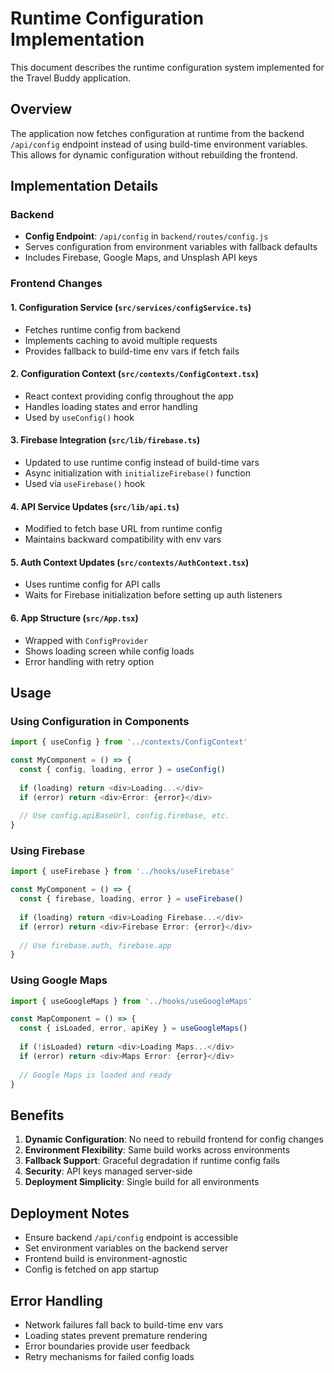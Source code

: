 # Runtime Configuration Implementation

This document describes the runtime configuration system implemented for the Travel Buddy application.

## Overview

The application now fetches configuration at runtime from the backend `/api/config` endpoint instead of using build-time environment variables. This allows for dynamic configuration without rebuilding the frontend.

## Implementation Details

### Backend
- **Config Endpoint**: `/api/config` in `backend/routes/config.js`
- Serves configuration from environment variables with fallback defaults
- Includes Firebase, Google Maps, and Unsplash API keys

### Frontend Changes

#### 1. Configuration Service (`src/services/configService.ts`)
- Fetches runtime config from backend
- Implements caching to avoid multiple requests
- Provides fallback to build-time env vars if fetch fails

#### 2. Configuration Context (`src/contexts/ConfigContext.tsx`)
- React context providing config throughout the app
- Handles loading states and error handling
- Used by `useConfig()` hook

#### 3. Firebase Integration (`src/lib/firebase.ts`)
- Updated to use runtime config instead of build-time vars
- Async initialization with `initializeFirebase()` function
- Used via `useFirebase()` hook

#### 4. API Service Updates (`src/lib/api.ts`)
- Modified to fetch base URL from runtime config
- Maintains backward compatibility with env vars

#### 5. Auth Context Updates (`src/contexts/AuthContext.tsx`)
- Uses runtime config for API calls
- Waits for Firebase initialization before setting up auth listeners

#### 6. App Structure (`src/App.tsx`)
- Wrapped with `ConfigProvider`
- Shows loading screen while config loads
- Error handling with retry option

## Usage

### Using Configuration in Components
```typescript
import { useConfig } from '../contexts/ConfigContext'

const MyComponent = () => {
  const { config, loading, error } = useConfig()
  
  if (loading) return <div>Loading...</div>
  if (error) return <div>Error: {error}</div>
  
  // Use config.apiBaseUrl, config.firebase, etc.
}
```

### Using Firebase
```typescript
import { useFirebase } from '../hooks/useFirebase'

const MyComponent = () => {
  const { firebase, loading, error } = useFirebase()
  
  if (loading) return <div>Loading Firebase...</div>
  if (error) return <div>Firebase Error: {error}</div>
  
  // Use firebase.auth, firebase.app
}
```

### Using Google Maps
```typescript
import { useGoogleMaps } from '../hooks/useGoogleMaps'

const MapComponent = () => {
  const { isLoaded, error, apiKey } = useGoogleMaps()
  
  if (!isLoaded) return <div>Loading Maps...</div>
  if (error) return <div>Maps Error: {error}</div>
  
  // Google Maps is loaded and ready
}
```

## Benefits

1. **Dynamic Configuration**: No need to rebuild frontend for config changes
2. **Environment Flexibility**: Same build works across environments
3. **Fallback Support**: Graceful degradation if runtime config fails
4. **Security**: API keys managed server-side
5. **Deployment Simplicity**: Single build for all environments

## Deployment Notes

- Ensure backend `/api/config` endpoint is accessible
- Set environment variables on the backend server
- Frontend build is environment-agnostic
- Config is fetched on app startup

## Error Handling

- Network failures fall back to build-time env vars
- Loading states prevent premature rendering
- Error boundaries provide user feedback
- Retry mechanisms for failed config loads
